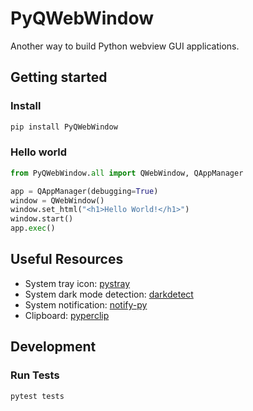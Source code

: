 # PyQWebWindow

Another way to build Python webview GUI applications.

## Getting started

### Install

```bash
pip install PyQWebWindow
```

### Hello world

```python
from PyQWebWindow.all import QWebWindow, QAppManager

app = QAppManager(debugging=True)
window = QWebWindow()
window.set_html("<h1>Hello World!</h1>")
window.start()
app.exec()
```

## Useful Resources

- System tray icon: [pystray](https://github.com/moses-palmer/pystray)
- System dark mode detection: [darkdetect](https://github.com/albertosottile/darkdetect)
- System notification: [notify-py](https://github.com/ms7m/notify-py)
- Clipboard: [pyperclip](https://github.com/asweigart/pyperclip)

## Development

### Run Tests

```shell
pytest tests
```

